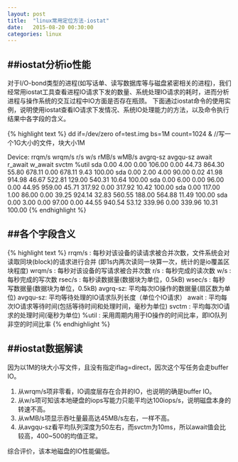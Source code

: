 ```yaml
---
layout: post
title:  "linux常用定位方法-iostat"
date:   2015-08-20 00:30:00
categories: linux
---
```


##iostat分析io性能
---

对于I/O-bond类型的进程(如写话单、读写数据库等与磁盘紧密相关的进程)，我们经常用iostat工具查看进程IO请求下发的数量、系统处理IO请求的耗时，进而分析进程与操作系统的交互过程中IO方面是否存在瓶颈。
下面通过iostat命令的使用实例，说明使用iostat查看IO请求下发情况、系统IO处理能力的方法，以及命令执行结果中各字段的含义。

{% highlight text %}
dd if=/dev/zero of=test.img bs=1M count=1024 & //写一个1G大小的文件，块大小1M

Device:  rrqm/s   wrqm/s    r/s     w/s    rMB/s    wMB/s avgrq-sz avgqu-sz   await r_await w_await  svctm  %util
sda       0.00     4.00    0.00  106.00     0.00    44.73   864.30    55.80  678.11    0.00  678.11   9.43 100.00
sda       0.00     2.00    4.00   90.00     0.02    41.98   914.98    46.67  522.81  129.00  540.31  10.64 100.00
sda       0.00     6.00    0.00   96.00     0.00    44.95   959.00    45.71  317.92    0.00  317.92  10.42 100.00
sda       0.00   117.00    1.00   86.00     0.00    39.25   924.14    32.83  560.55  188.00  564.88  11.49 100.00
sda       0.00     3.00    0.00   97.00     0.00    44.55   940.54    53.12  339.96    0.00  339.96  10.31 100.00
{% endhighlight %}

##各个字段含义
---

{% highlight text %}
rrqm/s  : 每秒对该设备的读请求被合并次数，文件系统会对读取同块(block)的请求进行合并
		  (即1s内两次读同一块算一次，统计的是io覆盖区块程度)
wrqm/s  : 每秒对该设备的写请求被合并次数
r/s     : 每秒完成的读次数
w/s     : 每秒完成的写次数
rsec/s  : 每秒读数据量(数据块为单位，0.5kB)
wsec/s  : 每秒写数据量(数据块为单位，0.5kB)
avgrq-sz: 平均每次IO操作的数据量(扇区数为单位)
avgqu-sz: 平均等待处理的IO请求队列长度（单位个IO请求）
await   : 平均每次IO请求等待时间(包括等待时间和处理时间，毫秒为单位)
svctm   : 平均每次IO请求的处理时间(毫秒为单位)
%util   : 采用周期内用于IO操作的时间比率，即IO队列非空的时间比率
{% endhighlight %}

##iostat数据解读
---

因为以1M的块大小写文件，且没有指定iflag=direct，因次这个写任务会走buffer IO。

1. 从wrqm/s项非零看，IO调度层存在合并的IO，也说明的确是buffer IO。
2. 从w/s项可知该本地硬盘的iops写能力只能平均达100iops/s，说明磁盘本身的转速不高。
3. 从wMB/s项显示吞吐量最高达45MB/s左右，一样不高。
4. 从avgqu-sz看平均队列深度为50左右，而svctm为10ms，所以await值会比较高，400~500的均值正常。

综合评价，该本地磁盘的IO性能偏低。

